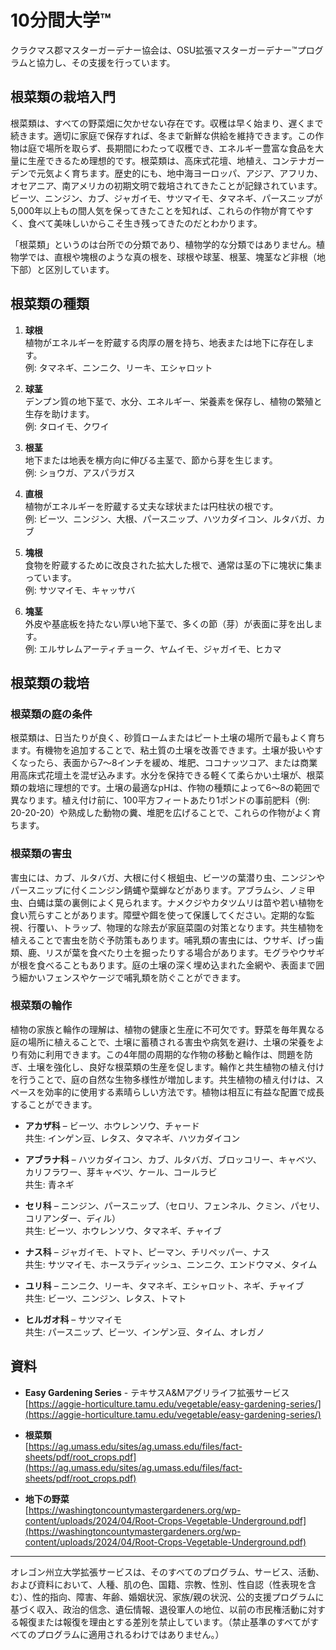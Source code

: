 # 10分間大学™

クラクマス郡マスターガーデナー協会は、OSU拡張マスターガーデナー™プログラムと協力し、その支援を行っています。

## 根菜類の栽培入門

根菜類は、すべての野菜畑に欠かせない存在です。収穫は早く始まり、遅くまで続きます。適切に家庭で保存すれば、冬まで新鮮な供給を維持できます。この作物は庭で場所を取らず、長期間にわたって収穫でき、エネルギー豊富な食品を大量に生産できるため理想的です。根菜類は、高床式花壇、地植え、コンテナガーデンで元気よく育ちます。歴史的にも、地中海ヨーロッパ、アジア、アフリカ、オセアニア、南アメリカの初期文明で栽培されてきたことが記録されています。ビーツ、ニンジン、カブ、ジャガイモ、サツマイモ、タマネギ、パースニップが5,000年以上もの間人気を保ってきたことを知れば、これらの作物が育てやすく、食べて美味しいからこそ生き残ってきたのだとわかります。

「根菜類」というのは台所での分類であり、植物学的な分類ではありません。植物学では、直根や塊根のような真の根を、球根や球茎、根茎、塊茎など非根（地下部）と区別しています。

## 根菜類の種類

1. **球根**  
   植物がエネルギーを貯蔵する肉厚の層を持ち、地表または地下に存在します。  
   例: タマネギ、ニンニク、リーキ、エシャロット  

2. **球茎**  
   デンプン質の地下茎で、水分、エネルギー、栄養素を保存し、植物の繁殖と生存を助けます。  
   例: タロイモ、クワイ  

3. **根茎**  
   地下または地表を横方向に伸びる主茎で、節から芽を生じます。  
   例: ショウガ、アスパラガス  

4. **直根**  
   植物がエネルギーを貯蔵する丈夫な球状または円柱状の根です。  
   例: ビーツ、ニンジン、大根、パースニップ、ハツカダイコン、ルタバガ、カブ  

5. **塊根**  
   食物を貯蔵するために改良された拡大した根で、通常は茎の下に塊状に集まっています。  
   例: サツマイモ、キャッサバ  

6. **塊茎**  
   外皮や基底板を持たない厚い地下茎で、多くの節（芽）が表面に芽を出します。  
   例: エルサレムアーティチョーク、ヤムイモ、ジャガイモ、ヒカマ  

## 根菜類の栽培

### 根菜類の庭の条件

根菜類は、日当たりが良く、砂質ロームまたはピート土壌の場所で最もよく育ちます。有機物を追加することで、粘土質の土壌を改善できます。土壌が扱いやすくなったら、表面から7～8インチを緩め、堆肥、ココナッツコア、または商業用高床式花壇土を混ぜ込みます。水分を保持できる軽くて柔らかい土壌が、根菜類の栽培に理想的です。土壌の最適なpHは、作物の種類によって6～8の範囲で異なります。植え付け前に、100平方フィートあたり1ポンドの事前肥料（例: 20-20-20）や熟成した動物の糞、堆肥を広げることで、これらの作物がよく育ちます。

### 根菜類の害虫

害虫には、カブ、ルタバガ、大根に付く根蛆虫、ビーツの葉潜り虫、ニンジンやパースニップに付くニンジン錆蝿や葉蝉などがあります。アブラムシ、ノミ甲虫、白蝿は葉の裏側によく見られます。ナメクジやカタツムリは苗や若い植物を食い荒らすことがあります。障壁や餌を使って保護してください。定期的な監視、行覆い、トラップ、物理的な除去が家庭菜園の対策となります。共生植物を植えることで害虫を防ぐ予防策もあります。哺乳類の害虫には、ウサギ、げっ歯類、鹿、リスが葉を食べたり土を掘ったりする場合があります。モグラやウサギが根を食べることもあります。庭の土壌の深く埋め込まれた金網や、表面まで囲う細かいフェンスやケージで哺乳類を防ぐことができます。

### 根菜類の輪作

植物の家族と輪作の理解は、植物の健康と生産に不可欠です。野菜を毎年異なる庭の場所に植えることで、土壌に蓄積される害虫や病気を避け、土壌の栄養をより有効に利用できます。この4年間の周期的な作物の移動と輪作は、問題を防ぎ、土壌を強化し、良好な根菜類の生産を促します。輪作と共生植物の植え付けを行うことで、庭の自然な生物多様性が増加します。共生植物の植え付けは、スペースを効率的に使用する素晴らしい方法です。植物は相互に有益な配置で成長することができます。

- **アカザ科** – ビーツ、ホウレンソウ、チャード  
  共生: インゲン豆、レタス、タマネギ、ハツカダイコン  

- **アブラナ科** – ハツカダイコン、カブ、ルタバガ、ブロッコリー、キャベツ、カリフラワー、芽キャベツ、ケール、コールラビ  
  共生: 青ネギ  

- **セリ科** – ニンジン、パースニップ、（セロリ、フェンネル、クミン、パセリ、コリアンダー、ディル）  
  共生: ビーツ、ホウレンソウ、タマネギ、チャイブ  

- **ナス科** – ジャガイモ、トマト、ピーマン、チリペッパー、ナス  
  共生: サツマイモ、ホースラディッシュ、ニンニク、エンドウマメ、タイム  

- **ユリ科** – ニンニク、リーキ、タマネギ、エシャロット、ネギ、チャイブ  
  共生: ビーツ、ニンジン、レタス、トマト  

- **ヒルガオ科** – サツマイモ  
  共生: パースニップ、ビーツ、インゲン豆、タイム、オレガノ  

## 資料

- **Easy Gardening Series** - テキサスA&Mアグリライフ拡張サービス  
  [https://aggie-horticulture.tamu.edu/vegetable/easy-gardening-series/](https://aggie-horticulture.tamu.edu/vegetable/easy-gardening-series/)  

- **根菜類**  
  [https://ag.umass.edu/sites/ag.umass.edu/files/fact-sheets/pdf/root_crops.pdf](https://ag.umass.edu/sites/ag.umass.edu/files/fact-sheets/pdf/root_crops.pdf)  

- **地下の野菜**  
  [https://washingtoncountymastergardeners.org/wp-content/uploads/2024/04/Root-Crops-Vegetable-Underground.pdf](https://washingtoncountymastergardeners.org/wp-content/uploads/2024/04/Root-Crops-Vegetable-Underground.pdf)  

---

オレゴン州立大学拡張サービスは、そのすべてのプログラム、サービス、活動、および資料において、人種、肌の色、国籍、宗教、性別、性自認（性表現を含む）、性的指向、障害、年齢、婚姻状況、家族/親の状況、公的支援プログラムに基づく収入、政治的信念、遺伝情報、退役軍人の地位、以前の市民権活動に対する報復または報復を理由とする差別を禁止しています。（禁止基準のすべてがすべてのプログラムに適用されるわけではありません。）